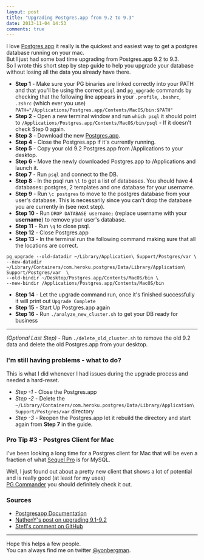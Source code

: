 ```yaml
---
layout: post
title: "Upgrading Postgres.app from 9.2 to 9.3"
date: 2013-11-04 14:53
comments: true
---
```


I love [Postgres.app](http://postgresapp.com/) it really is the quickest and easiest way to get a postgres database running on your mac.  
But I just had some bad time upgrading from Postgres.app 9.2 to 9.3.  
So I wrote this short step by step guide to help you upgrade your database without losing all the data you already have there.
<!--more-->

* **Step 1** - Make sure your PG binaries are linked correctly into your PATH and that you'll be using the correct `psql` and `pg_upgrade` commands by checking that the following line appears in your `.profile`, `.bashrc`, `.zshrc` (which ever you use)  `PATH="/Applications/Postgres.app/Contents/MacOS/bin:$PATH"`  
* **Step 2** - Open a new terminal window and run `which psql` it should point to `/Applications/Postgres.app/Contents/MacOS/bin/psql` - If it doesn't check Step 0 again.
* **Step 3** - Download the new [Postgres.app](http://postgresapp.com/).
* **Step 4** - Close the Postgres.app if it's currently running.
* **Step 5** - Copy your old 9.2 Postgres.app from /Applications to your desktop.
* **Step 6** - Move the newly downloaded Postgres.app to /Applications and launch it.
* **Step 7** - Run `psql` and connect to the DB.
* **Step 8** - In the psql run `\l` to get a list of databases. You should have 4 databases: postgres, 2 templates and one database for your username.
* **Step 9** - Run `\c postgres` to move to the postgres database from your user's database. This is necessarily since you can't drop the database you are currently in (see next step).
* **Step 10** - Run `DROP DATABASE username;` (replace username with your **username**) to remove your user's database.
* **Step 11** - Run `\q` to close psql.
* **Step 12** - Close Postgres.app
* **Step 13** - In the terminal run the following command making sure that all the locations are correct.

```
pg_upgrade --old-datadir ~/Library/Application\ Support/Postgres/var \
--new-datadir ~/Library/Containers/com.heroku.postgres/Data/Library/Application\ Support/Postgres/var  \
--old-bindir ~/Desktop/Postgres.app/Contents/MacOS/bin \
--new-bindir /Applications/Postgres.app/Contents/MacOS/bin
```
* **Step 14** - Let the upgrade command run, once it's finished successfully it will print out `Upgrade Complete`
* **Step 15** - Start Up Postgres.app again
* **Step 16** - Run `./analyze_new_cluster.sh` to get your DB ready for business

---
_(Optional Last Step)_ - Run `./delete_old_cluster.sh` to remove the old 9.2 data and delete the old Postgres.app from your desktop.

### I'm still having problems - what to do?
This is what I did whenever I had issues during the upgrade process and needed a hard-reset.

* _Step -1_ - Close the Postgres.app
* _Step -2_ - Delete the `~/Library/Containers/com.heroku.postgres/Data/Library/Application\ Support/Postgres/var` directory
* _Step -3_ - Reopen the Postgres.app let it rebuild the directory and start again from **Step 7** in the guide.

### Pro Tip #3 - Postgres Client for Mac

I've been looking a long time for a Postgres client for Mac that will be even a fraction of what [Sequel Pro](http://www.sequelpro.com/) is for MySQL.

Well, I just found out about a pretty new client that shows a lot of potential and is really good (at least for my uses)  
[PG Commander](https://eggerapps.at/pgcommander/) you should definitely check it out.

### Sources
* [Postgresapp Documentation](http://postgresapp.com/documentation)
* [NathenY's post on upgrading 9.1-9.2](http://nathany.com/upgrading-postgres/)
* [Stefl's comment on GitHub](https://github.com/PostgresApp/PostgresApp/issues/86#issuecomment-24309379)

----

Hope this helps a few people.  
You can always find me on twitter [@yonbergman](http://twitter.com/yonbergman).

